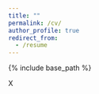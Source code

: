 ```yaml
---
title: ""
permalink: /cv/
author_profile: true
redirect_from:
  - /resume
---
```


{% include base_path %}

X
